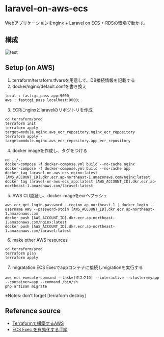 # laravel-on-aws-ecs
Webアプリケーションをnginx + Laravel on ECS + RDSの環境で動かす。

## 構成
![test](https://user-images.githubusercontent.com/99404423/215111589-b841a4d7-2574-480c-a7f5-d5d78ac83490.png)

## Setup (on AWS)
1. terraform/terraform.tfvarsを用意して、DB接続情報を記載する
2. docker/nginx/default.confを書き換え
```
local : fastcgi_pass app:9000;
aws : fastcgi_pass localhost:9000;
```

3. ECRにnginxとlaravelのリポジトリを作成
```
cd terraform/prod
terraform init
terraform apply -target=module.nginx.aws_ecr_repository.nginx_ecr_repository
terraform apply -target=module.nginx.aws_ecr_repository.app_ecr_repository
```

4. docker imageを作成し、タグをつける
```
cd ../..
docker-compose -f docker-compose.yml build --no-cache nginx
docker-compose -f docker-compose.yml build --no-cache app
docker tag laravel-on-aws-ecs_nginx:latest [AWS_ACCOUNT_ID].dkr.ecr.ap-northeast-1.amazonaws.com/nginx:latest
docker tag laravel-on-aws-ecs_app:latest [AWS_ACCOUNT_ID].dkr.ecr.ap-northeast-1.amazonaws.com/laravel:latest
```

5. AWS CLI認証し、docker imageをecrへプッシュ
```
aws ecr get-login-password --region ap-northeast-1 | docker login --username AWS --password-stdin [AWS_ACCOUNT_ID].dkr.ecr.ap-northeast-1.amazonaws.com
docker push [AWS_ACCOUNT_ID].dkr.ecr.ap-northeast-1.amazonaws.com/nginx:latest
docker push [AWS_ACCOUNT_ID].dkr.ecr.ap-northeast-1.amazonaws.com/laravel:latest
```

6. make other AWS resources
```
cd terraform/prod
terraform plan
terraform apply
```

7. migratation
ECS Execでappコンテナに接続しmigrationを実行する
```
aws ecs execute-command --task=[タスクID] --interactive --cluster=myapp --container=app --command /bin/sh
php artisan migrate
```
※Notes: don't forget [terraform destroy]

## Reference source
* [Terraformで構築するAWS](https://y-ohgi.com/introduction-terraform/handson/ecs/)
* [ECS Exec を有効化する手順](https://qiita.com/tonluqclml/items/ef20541dbefb46e6a193)
